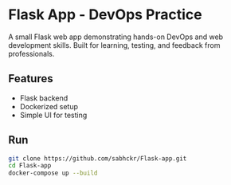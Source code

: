 # Flask App - DevOps Practice

A small Flask web app demonstrating hands-on DevOps and web development skills. Built for learning, testing, and feedback from professionals.

## Features
- Flask backend
- Dockerized setup
- Simple UI for testing

## Run
```bash
git clone https://github.com/sabhckr/Flask-app.git
cd Flask-app
docker-compose up --build
